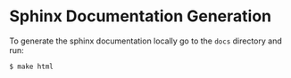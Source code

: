 # Sphinx Documentation Generation

To generate the sphinx documentation locally go to the `docs` directory and run:

```bash
$ make html
```
